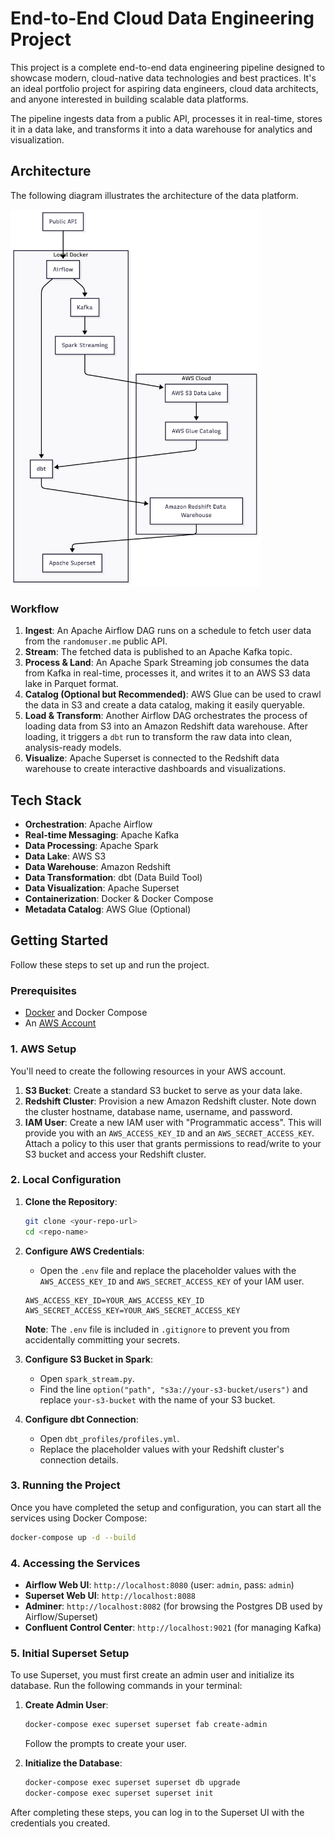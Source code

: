 # End-to-End Cloud Data Engineering Project

This project is a complete end-to-end data engineering pipeline designed to showcase modern, cloud-native data technologies and best practices. It's an ideal portfolio project for aspiring data engineers, cloud data architects, and anyone interested in building scalable data platforms.

The pipeline ingests data from a public API, processes it in real-time, stores it in a data lake, and transforms it into a data warehouse for analytics and visualization.

## Architecture

The following diagram illustrates the architecture of the data platform.

<img src="architecture.png" alt="architecture" width="400"/>

### Workflow

1.  **Ingest**: An Apache Airflow DAG runs on a schedule to fetch user data from the `randomuser.me` public API.
2.  **Stream**: The fetched data is published to an Apache Kafka topic.
3.  **Process & Land**: An Apache Spark Streaming job consumes the data from Kafka in real-time, processes it, and writes it to an AWS S3 data lake in Parquet format.
4.  **Catalog (Optional but Recommended)**: AWS Glue can be used to crawl the data in S3 and create a data catalog, making it easily queryable.
5.  **Load & Transform**: Another Airflow DAG orchestrates the process of loading data from S3 into an Amazon Redshift data warehouse. After loading, it triggers a `dbt` run to transform the raw data into clean, analysis-ready models.
6.  **Visualize**: Apache Superset is connected to the Redshift data warehouse to create interactive dashboards and visualizations.

## Tech Stack

-   **Orchestration**: Apache Airflow
-   **Real-time Messaging**: Apache Kafka
-   **Data Processing**: Apache Spark
-   **Data Lake**: AWS S3
-   **Data Warehouse**: Amazon Redshift
-   **Data Transformation**: dbt (Data Build Tool)
-   **Data Visualization**: Apache Superset
-   **Containerization**: Docker & Docker Compose
-   **Metadata Catalog**: AWS Glue (Optional)

## Getting Started

Follow these steps to set up and run the project.

### Prerequisites

-   [Docker](https://www.docker.com/products/docker-desktop) and Docker Compose
-   An [AWS Account](https://aws.amazon.com/free/)

### 1. AWS Setup

You'll need to create the following resources in your AWS account.

1.  **S3 Bucket**: Create a standard S3 bucket to serve as your data lake.
2.  **Redshift Cluster**: Provision a new Amazon Redshift cluster. Note down the cluster hostname, database name, username, and password.
3.  **IAM User**: Create a new IAM user with "Programmatic access". This will provide you with an `AWS_ACCESS_KEY_ID` and an `AWS_SECRET_ACCESS_KEY`. Attach a policy to this user that grants permissions to read/write to your S3 bucket and access your Redshift cluster.

### 2. Local Configuration

1.  **Clone the Repository**:
    ```bash
    git clone <your-repo-url>
    cd <repo-name>
    ```
2.  **Configure AWS Credentials**:
    - Open the `.env` file and replace the placeholder values with the `AWS_ACCESS_KEY_ID` and `AWS_SECRET_ACCESS_KEY` of your IAM user.
    ```
    AWS_ACCESS_KEY_ID=YOUR_AWS_ACCESS_KEY_ID
    AWS_SECRET_ACCESS_KEY=YOUR_AWS_SECRET_ACCESS_KEY
    ```
    **Note**: The `.env` file is included in `.gitignore` to prevent you from accidentally committing your secrets.

3.  **Configure S3 Bucket in Spark**:
    - Open `spark_stream.py`.
    - Find the line `option("path", "s3a://your-s3-bucket/users")` and replace `your-s3-bucket` with the name of your S3 bucket.

4.  **Configure dbt Connection**:
    - Open `dbt_profiles/profiles.yml`.
    - Replace the placeholder values with your Redshift cluster's connection details.

### 3. Running the Project

Once you have completed the setup and configuration, you can start all the services using Docker Compose:

```bash
docker-compose up -d --build
```

### 4. Accessing the Services

-   **Airflow Web UI**: `http://localhost:8080` (user: `admin`, pass: `admin`)
-   **Superset Web UI**: `http://localhost:8088`
-   **Adminer**: `http://localhost:8082` (for browsing the Postgres DB used by Airflow/Superset)
-   **Confluent Control Center**: `http://localhost:9021` (for managing Kafka)

### 5. Initial Superset Setup

To use Superset, you must first create an admin user and initialize its database. Run the following commands in your terminal:

1.  **Create Admin User**:
    ```bash
    docker-compose exec superset superset fab create-admin
    ```
    Follow the prompts to create your user.

2.  **Initialize the Database**:
    ```bash
    docker-compose exec superset superset db upgrade
    docker-compose exec superset superset init
    ```

After completing these steps, you can log in to the Superset UI with the credentials you created. 
